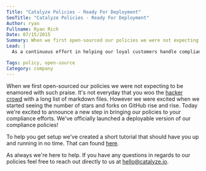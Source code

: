 ```yaml
---
Title: "Catalyze Policies - Ready For Deployment"
SeoTitle: "Catalyze Policies - Ready For Deployment"
Author: ryan
Fullname: Ryan Rich
Date: 07/15/2015
Summary: When we first open-sourced our policies we were not expecting to be enamored with such praise.
Lead: |
  As a continuous effort in helping our loyal customers handle compliance with ease, we have created a deployable version of our widely popular open-source compliance policies. [Grab a copy for yourself here.](https://github.com/catalyzeio/policies-deployable)

Tags: policy, open-source
Category: company
---
```

When we first open-sourced our policies we were not expecting to be enamored with such praise. It's not everyday that you woo the [hacker crowd](https://news.ycombinator.com/item?id=8461078) with a long list of markdown files. However we were excited when we started seeing the number of stars and forks on GitHub rise and rise. Today we're excited to announce a new step in bringing our policies to your compliance efforts. We've officially launched a deployable version of our compliance policies!

To help you get setup we've created a short tutorial that should have you up and running in no time. That can found [here](https://github.com/catalyzeio/policies-deployable/wiki/Getting-Started-Tutorial).

As always we're here to help. If you have any questions in regards to our policies feel free to reach out directly to us at [hello@catalyze.io](mailto:hello@catalyze.io).

